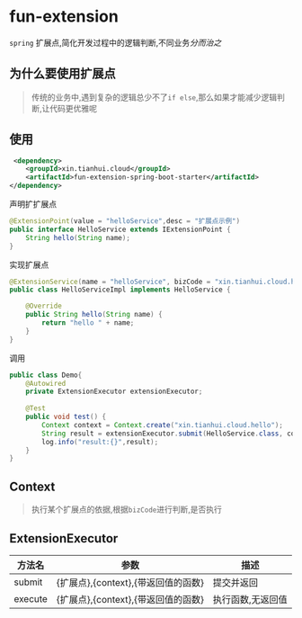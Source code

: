# fun-extension

`spring` 扩展点,简化开发过程中的逻辑判断,不同业务*分而治之*

## 为什么要使用扩展点

> 传统的业务中,遇到复杂的逻辑总少不了`if else`,那么如果才能减少逻辑判断,让代码更优雅呢


## 使用

```xml
 <dependency>
    <groupId>xin.tianhui.cloud</groupId>
    <artifactId>fun-extension-spring-boot-starter</artifactId>
</dependency>
```

声明扩扩展点

```java
@ExtensionPoint(value = "helloService",desc = "扩展点示例")
public interface HelloService extends IExtensionPoint {
    String hello(String name);
}
```

实现扩展点

```java
@ExtensionService(name = "helloService", bizCode = "xin.tianhui.cloud.hello")
public class HelloServiceImpl implements HelloService {

    @Override
    public String hello(String name) {
        return "hello " + name;
    }
}
```

调用

```java
public class Demo{
    @Autowired
    private ExtensionExecutor extensionExecutor;
    
    @Test
    public void test() {
        Context context = Context.create("xin.tianhui.cloud.hello");
        String result = extensionExecutor.submit(HelloService.class, context, helloService -> helloService.hello("tom"));
        log.info("result:{}",result);
    }
}
```

## Context

> 执行某个扩展点的依据,根据`bizCode`进行判断,是否执行

## ExtensionExecutor

|方法名|参数|描述|
|---|---|---|
|submit|{扩展点},{context},{带返回值的函数}|提交并返回|
|execute|{扩展点},{context},{带返回值的函数}|执行函数,无返回值|






